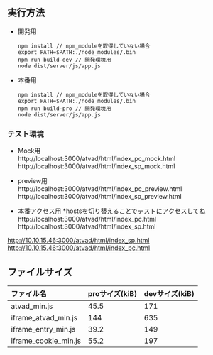 ## 実行方法
  - 開発用
    ```$npm
    npm install // npm_moduleを取得していない場合
    export PATH=$PATH:./node_modules/.bin
    npm run build-dev // 開発環境用
    node dist/server/js/app.js
    ```

  - 本番用
    ```$npm
    npm install // npm_moduleを取得していない場合
    export PATH=$PATH:./node_modules/.bin
    npm run build-pro // 開発環境用
    node dist/server/js/app.js
    ```

### テスト環境
  - Mock用  
  http://localhost:3000/atvad/html/index_pc_mock.html
  http://localhost:3000/atvad/html/index_sp_mock.html

  - preview用  
  http://localhost:3000/atvad/html/index_pc_preview.html
  http://localhost:3000/atvad/html/index_sp_preview.html

  - 本番アクセス用 *hostsを切り替えることでテストにアクセスしてね
  http://localhost:3000/atvad/html/index_pc.html
  http://localhost:3000/atvad/html/index_sp.html


  http://10.10.15.46:3000/atvad/html/index_sp.html
  http://10.10.15.46:3000/atvad/html/index_pc.html

## ファイルサイズ

ファイル名|proサイズ(kiB)|devサイズ(kiB)
|:---|:---|:---|
|atvad_min.js|45.5|171|
|iframe_atvad_min.js|144|635|
|iframe_entry_min.js|39.2|149|
|iframe_cookie_min.js|55.2|197|